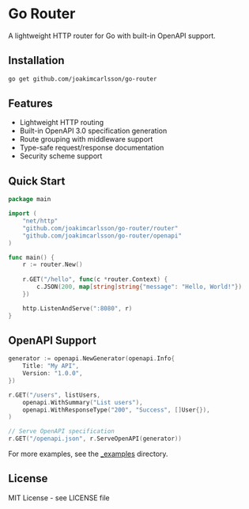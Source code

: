 # Go Router

A lightweight HTTP router for Go with built-in OpenAPI support.

## Installation

```bash
go get github.com/joakimcarlsson/go-router
```

## Features

- Lightweight HTTP routing
- Built-in OpenAPI 3.0 specification generation
- Route grouping with middleware support
- Type-safe request/response documentation
- Security scheme support

## Quick Start

```go
package main

import (
    "net/http"
    "github.com/joakimcarlsson/go-router/router"
    "github.com/joakimcarlsson/go-router/openapi"
)

func main() {
    r := router.New()
    
    r.GET("/hello", func(c *router.Context) {
        c.JSON(200, map[string]string{"message": "Hello, World!"})
    })

    http.ListenAndServe(":8080", r)
}
```

## OpenAPI Support

```go
generator := openapi.NewGenerator(openapi.Info{
    Title: "My API",
    Version: "1.0.0",
})

r.GET("/users", listUsers,
    openapi.WithSummary("List users"),
    openapi.WithResponseType("200", "Success", []User{}),
)

// Serve OpenAPI specification
r.GET("/openapi.json", r.ServeOpenAPI(generator))
```

For more examples, see the [_examples](_examples) directory.

## License

MIT License - see LICENSE file